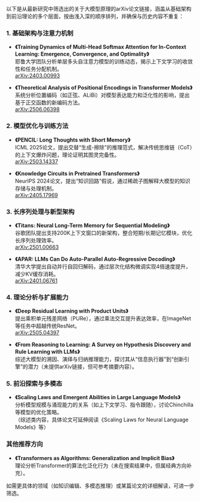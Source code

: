 以下是从最新研究中筛选出的关于大模型原理的arXiv论文链接，涵盖从基础架构到前沿理论的多个层面，按由浅入深的顺序排列，并确保与历史内容不重复：

### 1. **基础架构与注意力机制**
- **《Training Dynamics of Multi-Head Softmax Attention for In-Context Learning: Emergence, Convergence, and Optimality》**  
  耶鲁大学团队分析单层多头自注意力模型的训练动态，揭示上下文学习的收敛性和任务分配机制。  
  [arXiv:2403.00993](https://arxiv.org/abs/2403.00993)

- **《Theoretical Analysis of Positional Encodings in Transformer Models》**  
  系统分析位置编码（如正弦、ALiBi）对模型表达能力和泛化性的影响，提出基于正交函数的新编码方法。  
  [arXiv:2506.06398](https://arxiv.org/abs/2506.06398)

### 2. **模型优化与训练方法**
- **《PENCIL: Long Thoughts with Short Memory》**  
  ICML 2025论文，提出交替“生成-擦除”的推理范式，解决传统思维链（CoT）的上下文爆炸问题，理论证明其图灵完备性。  
  [arXiv:2503.14337](https://arxiv.org/abs/2503.14337)

- **《Knowledge Circuits in Pretrained Transformers》**  
  NeurIPS 2024论文，提出“知识回路”假说，通过稀疏子图解释大模型的知识存储与处理机制。  
  [arXiv:2405.17969](https://arxiv.org/abs/2405.17969)

### 3. **长序列处理与新型架构**
- **《Titans: Neural Long-Term Memory for Sequential Modeling》**  
  谷歌团队提出支持200K上下文窗口的新架构，整合短期/长期记忆模块，优化长序列处理效率。  
  [arXiv:2501.00663](https://arxiv.org/abs/2501.00663)

- **《APAR: LLMs Can Do Auto-Parallel Auto-Regressive Decoding》**  
  清华大学提出自动并行自回归解码，通过层次化结构微调实现4倍速度提升，减少KV缓存消耗。  
  [arXiv:2401.06761](https://arxiv.org/abs/2401.06761)

### 4. **理论分析与扩展能力**
- **《Deep Residual Learning with Product Units》**  
  提出乘积单元残差网络（PURe），通过乘法交互提升表达效率，在ImageNet等任务中超越传统ResNet。  
  [arXiv:2505.04397](https://arxiv.org/abs/2505.04397)

- **《From Reasoning to Learning: A Survey on Hypothesis Discovery and Rule Learning with LLMs》**  
  综述大模型的溯因、演绎与归纳推理能力，探讨其从“信息执行器”到“创新引擎”的潜力（未提供arXiv链接，但可参考摘要内容）。

### 5. **前沿探索与多模态**
- **《Scaling Laws and Emergent Abilities in Large Language Models》**  
  分析模型规模与涌现能力的关系（如上下文学习、指令跟随），讨论Chinchilla等模型的优化策略。  
  （综述类内容，具体论文可延伸阅读《Scaling Laws for Neural Language Models》等）

### 其他推荐方向
- **《Transformers as Algorithms: Generalization and Implicit Bias》**  
  理论分析Transformer的算法化泛化行为（未在搜索结果中，但属经典方向补充）。

如需更具体的领域（如知识编辑、多模态推理）或某篇论文的详细解读，可进一步筛选。